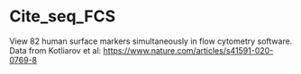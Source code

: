# Cite_seq_FCS
View 82 human surface markers simultaneously in flow cytometry software. Data from Kotliarov et al: https://www.nature.com/articles/s41591-020-0769-8
